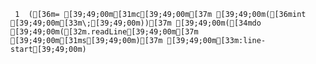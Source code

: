      1	([36m= [39;49;00m[31mc[39;49;00m[37m [39;49;00m([36mint [39;49;00m[33m\;[39;49;00m))[37m [39;49;00m([34mdo [39;49;00m([32m.readLine[39;49;00m[37m [39;49;00m[31ms[39;49;00m)[37m [39;49;00m[33m:line-start[39;49;00m)
